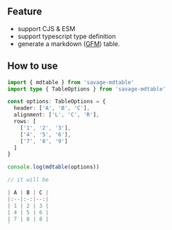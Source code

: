## Feature

- support CJS & ESM
- support typescript type definition
- generate a markdown ([GFM](https://docs.github.com/en/get-started/writing-on-github/working-with-advanced-formatting/organizing-information-with-tables)) table.

## How to use

```ts
import { mdtable } from 'savage-mdtable'
import type { TableOptions } from 'savage-mdtable'

const options: TableOptions = {
  header: ['A', 'B', 'C'],
  alignment: ['L', 'C', 'R'],
  rows: [
    ['1', '2', '3'],
    ['4', '5', '6'],
    ['7', '8', '9']
  ]
}

console.log(mdtable(options))

// it will be

| A | B | C |
|:--|:-:|--:|
| 1 | 2 | 3 |
| 4 | 5 | 6 |
| 7 | 8 | 8 |
`

```
